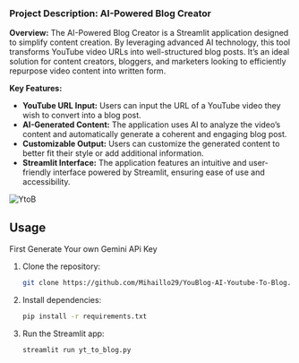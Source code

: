 ### Project Description: AI-Powered Blog Creator

**Overview:**
The AI-Powered Blog Creator is a Streamlit application designed to simplify content creation. By leveraging advanced AI technology, this tool transforms YouTube video URLs into well-structured blog posts. It’s an ideal solution for content creators, bloggers, and marketers looking to efficiently repurpose video content into written form.

**Key Features:**
- **YouTube URL Input:** Users can input the URL of a YouTube video they wish to convert into a blog post.
- **AI-Generated Content:** The application uses AI to analyze the video’s content and automatically generate a coherent and engaging blog post.
- **Customizable Output:** Users can customize the generated content to better fit their style or add additional information.
- **Streamlit Interface:** The application features an intuitive and user-friendly interface powered by Streamlit, ensuring ease of use and accessibility.

![YtoB](https://github.com/Sidra51/YouBlog-AI-Youtube-To-Blog/assets/117961472/28a9232a-907b-44cc-b3c7-fe034c3b900b)

## Usage

First Generate Your own Gemini APi Key 

>
1. Clone the repository:

    ```bash
    git clone https://github.com/Mihaillo29/YouBlog-AI-Youtube-To-Blog.git
    ```

2. Install dependencies:

    ```bash
    pip install -r requirements.txt
    ```

3. Run the Streamlit app:

    ```bash
    streamlit run yt_to_blog.py
    ```
